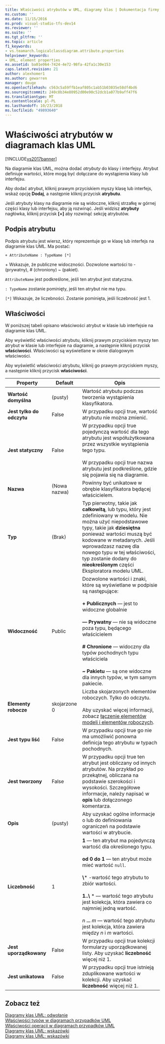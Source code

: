 ```yaml
---
title: Właściwości atrybutów w UML, diagramy klas | Dokumentacja firmy Microsoft
ms.custom: ''
ms.date: 11/15/2016
ms.prod: visual-studio-tfs-dev14
ms.reviewer: ''
ms.suite: ''
ms.tgt_pltfrm: ''
ms.topic: article
f1_keywords:
- vs.teamarch.logicalclassdiagram.attribute.properties
helpviewer_keywords:
- UML, element properties
ms.assetid: ba01e064-7424-4e72-98fa-42fa1c30e153
caps.latest.revision: 21
author: alexhomer1
ms.author: gewarren
manager: douge
ms.openlocfilehash: c563c5a59ffb1eaf805c1ab51b03035e58df4bd6
ms.sourcegitcommit: 240c8b34e80952d00e90c52dcb1a077b9aff47f6
ms.translationtype: MT
ms.contentlocale: pl-PL
ms.lasthandoff: 10/23/2018
ms.locfileid: "49893640"
---
```

# <a name="properties-of-attributes-on-uml-class-diagrams"></a>Właściwości atrybutów w diagramach klas UML
[!INCLUDE[vs2017banner](../includes/vs2017banner.md)]

Na diagramie klas UML, można dodać *atrybuty* do klasy i interfejsy. Atrybut definiuje wartości, które mogą być dołączane do wystąpienia klasy lub interfejsu.  

 Aby dodać atrybut, kliknij prawym przyciskiem myszy klasę lub interfejs, wskaż opcję **Dodaj**, a następnie kliknij przycisk **atrybutu**.  

 Jeśli atrybuty klasy na diagramie nie są widoczne, kliknij strzałkę w górnej części klasy lub interfejsu, aby ją rozwinąć. Jeśli widzisz **atrybuty** nagłówka, kliknij przycisk **[+]** aby rozwinąć sekcję atrybutów.  

## <a name="signature-of-an-attribute"></a>Podpis atrybutu  
 Podpis atrybutu jest wiersz, który reprezentuje go w klasę lub interfejs na diagramie klas UML. Ma postać:  

```  
+ AttributeName : TypeName [*]  
```  

 \+ Wskazuje, że publiczne widoczności. Dozwolone wartości to - (prywatny), # (chroniony) ~ (pakiet).  

 `AttributeName` jest podkreślone, jeśli ten atrybut jest statyczna.  

 `: TypeName` zostanie pominięty, jeśli ten atrybut nie ma typu.  

 `[*]` Wskazuje, że liczebności. Zostanie pominięta, jeśli liczebność jest 1.  

## <a name="properties"></a>Właściwości  
 W poniższej tabeli opisano właściwości atrybut w klasie lub interfejsie na diagramie klas UML.  

 Aby wyświetlić właściwości atrybutu, kliknij prawym przyciskiem myszy ten atrybut w klasie lub interfejsie na diagramie, a następnie kliknij przycisk **właściwości**. Właściwości są wyświetlane w oknie dialogowym właściwości.  

 Aby wyświetlić właściwości atrybutu, kliknij go prawym przyciskiem myszy, a następnie kliknij przycisk **właściwości**.  


|   **Property**    | **Default**  |                                                                                                                                                                                                         Opis                                                                                                                                                                                                          |
|-------------------|--------------|------------------------------------------------------------------------------------------------------------------------------------------------------------------------------------------------------------------------------------------------------------------------------------------------------------------------------------------------------------------------------------------------------------------------------|
| **Wartość domyślna** |   (pusty)    |                                                                                                                                                                               Wartość atrybutu podczas tworzenia wystąpienia klasyfikatora.                                                                                                                                                                                |
| **Jest tylko do odczytu**  |    False     |                                                                                                                                                                                    W przypadku opcji true, wartość atrybutu nie można zmienić.                                                                                                                                                                                    |
|   **Jest statyczny**   |    False     |                                                                                                                    W przypadku opcji true pojedynczą wartość dla tego atrybutu jest współużytkowana przez wszystkie wystąpienia tego typu.<br /><br /> W przypadku opcji true nazwa atrybutu jest podkreślone, gdzie się pojawia się na diagramie.                                                                                                                    |
|     **Nazwa**      | (Nowa nazwa) |                                                                                                                                                                                        Powinny być unikatowe w obrębie klasyfikatora będącej właścicielem.                                                                                                                                                                                        |
|     **Typ**      |    (Brak)    |                                                Typ pierwotny, takie jak **całkowitą**, lub typu, który jest zdefiniowany w modelu. Nie można użyć niepodstawowe typy, takie jak **dziesiętna** ponieważ wartości muszą być kodowane w metadanych. Jeśli wprowadzasz nazwę dla nowego typu w tej właściwości, typ zostanie dodany do **nieokreślonym** części Eksploratora modelu UML.                                                 |
|  **Widoczność**   |    Public    |                                     Dozwolone wartości i znaki, które są wyświetlane w podpisie są następujące:<br /><br /> **+ Publicznych** — jest to widoczne globalnie<br /><br /> **— Prywatny** — nie są widoczne poza typu, będącego właścicielem<br /><br /> **# Chronione** — widoczny dla typów pochodnych typu właściciela<br /><br /> **~ Pakietu** — są one widoczne dla innych typów, w tym samym pakiecie.                                      |
|  **Elementy robocze**   | skojarzone 0 |                                                                                                                          Liczba skojarzonych elementów roboczych. Tylko do odczytu.<br /><br /> Aby uzyskać więcej informacji, zobacz [łączenie elementów modeli i elementów roboczych](../modeling/link-model-elements-and-work-items.md).                                                                                                                           |
|    **Jest typu liść**    |    False     |                                                                                                                                                                    W przypadku opcji true go nie ma umożliwić ponowna definicja tego atrybutu w typach pochodnych.                                                                                                                                                                     |
|  **Jest tworzony**   |    False     |                                                                                                              W przypadku opcji true ten atrybut jest obliczany od innych atrybutów. Na przykład po przekątnej, obliczana na podstawie szerokości i wysokości. Szczegółowe informacje, należy napisać w **opis** lub dołączonego komentarza.                                                                                                              |
|  **Opis**  |   (pusty)    |                                                                                                                                                                        Aby uzyskać ogólne informacje o lub do definiowania ograniczeń na podstawie wartości w atrybucie.                                                                                                                                                                        |
| **Liczebność**  |      1       | **1** — ten atrybut ma pojedynczą wartość dla określonego typu.<br /><br /> **od 0 do 1** — ten atrybut może mieć wartość `null`.<br /><br /> **\\**\* -wartość tego atrybutu to zbiór wartości.<br /><br /> **1..\\**  \* — wartość tego atrybutu jest kolekcja, która zawiera co najmniej jedną wartość.<br /><br /> *n* **...** *m* — wartość tego atrybutu jest kolekcja, która zawiera między *n* i *m* wartości. |
|  **Jest uporządkowany**   |    False     |                                                                                                                                                                    W przypadku opcji true kolekcji formularzy uporządkowanej listy. Aby uzyskać **liczebność** więcej niż 1.                                                                                                                                                                     |
|   **Jest unikatowa**   |    False     |                                                                                                                                                                W przypadku opcji true istnieją zduplikowane wartości w kolekcji. Aby uzyskać **liczebność** więcej niż 1.                                                                                                                                                                |

## <a name="see-also"></a>Zobacz też  
 [Diagramy klas UML: odwołanie](../modeling/uml-class-diagrams-reference.md)   
 [Właściwości typów w diagramach przypadków UML](../modeling/properties-of-types-on-uml-class-diagrams.md)   
 [Właściwości operacji w diagramach przypadków UML](../modeling/properties-of-operations-on-uml-class-diagrams.md)   
 [Diagramy klas UML: wskazówki](../modeling/uml-class-diagrams-guidelines.md)   
 [Diagramy klas UML: wskazówki](../modeling/uml-class-diagrams-guidelines.md)



